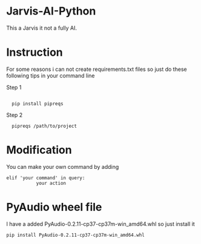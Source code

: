 # Jarvis-AI-Python
This a Jarvis it not a fully AI. 

# Instruction
For some reasons i can not create requirements.txt files so just do these following tips in your command line

Step 1
```

  pip install pipreqs
  ```
Step 2
```
  pipreqs /path/to/project
  ```
# Modification
You can make your own command by adding 
```
elif 'your command' in query:
           your action
```
# PyAudio wheel file
I have a added PyAudio-0.2.11-cp37-cp37m-win_amd64.whl so just install it
```
pip install PyAudio-0.2.11-cp37-cp37m-win_amd64.whl
```
